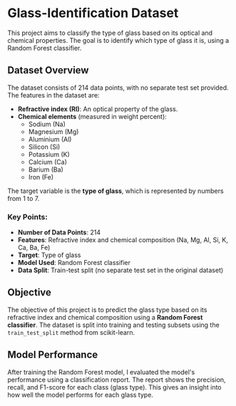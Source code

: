 # Glass-Identification Dataset

This project aims to classify the type of glass based on its optical and chemical properties. 
The goal is to identify which type of glass it is, using a Random Forest classifier.

## Dataset Overview

The dataset consists of 214 data points, with no separate test set provided. The features in the dataset are:

- **Refractive index (RI)**: An optical property of the glass.
- **Chemical elements** (measured in weight percent):
  - Sodium (Na)
  - Magnesium (Mg)
  - Aluminium (Al)
  - Silicon (Si)
  - Potassium (K)
  - Calcium (Ca)
  - Barium (Ba)
  - Iron (Fe)

The target variable is the **type of glass**, which is represented by numbers from 1 to 7.

### Key Points:
- **Number of Data Points**: 214
- **Features**: Refractive index and chemical composition (Na, Mg, Al, Si, K, Ca, Ba, Fe)
- **Target**: Type of glass
- **Model Used**: Random Forest classifier
- **Data Split**: Train-test split (no separate test set in the original dataset)

## Objective

The objective of this project is to predict the glass type based on its refractive index and chemical composition using a **Random Forest classifier**. 
The dataset is split into training and testing subsets using the `train_test_split` method from scikit-learn.

## Model Performance

After training the Random Forest model, I evaluated the model's performance using a classification report. The report shows the precision, recall, and F1-score for each class (glass type). This gives an insight into how well the model performs for each glass type.
